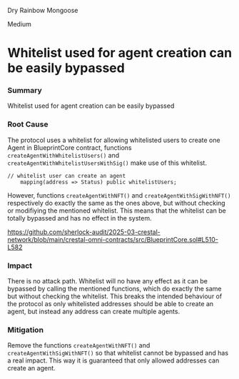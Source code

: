 Dry Rainbow Mongoose

Medium

# Whitelist used for agent creation can be easily bypassed

### Summary

Whitelist used for agent creation can be easily bypassed

### Root Cause

The protocol uses a whitelist for allowing whitelisted users to create one Agent in BlueprintCore contract, functions `createAgentWithWhitelistUsers()` and `createAgentWithWhitelistUsersWithSig()` make use of this whitelist. 

```solidity
// whitelist user can create an agent
    mapping(address => Status) public whitelistUsers;
```

However, functions `createAgentWithNFT()` and `createAgentWithSigWithNFT()` respectively do exactly the same as the ones above, but without checking or modifiying the mentioned whitelist. This means that the whitelist can be totally bypassed and has no effect in the system.

https://github.com/sherlock-audit/2025-03-crestal-network/blob/main/crestal-omni-contracts/src/BlueprintCore.sol#L510-L582

### Impact

There is no attack path. Whitelist will no have any effect as it can be bypassed by calling the mentioned functions, which do exactly the same but without checking the whitelist.
This breaks the intended behaviour of the protocol as only whitelisted addresses should be able to create an agent, but instead any address can create multiple agents.


### Mitigation

Remove the functions `createAgentWithNFT()` and `createAgentWithSigWithNFT()` so that whitelist cannot be bypassed and has a real impact. This way it is guaranteed that only allowed addresses can create an agent.